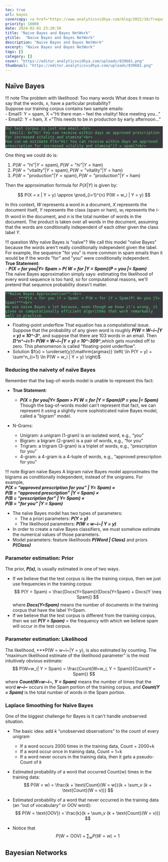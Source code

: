 ```yaml
---
toc: true
url: bayes
covercopy: <a href="https://www.analyticsvidhya.com/blog/2022/10/frequently-asked-interview-questions-on-naive-bayes-classifier/">© Aman Preet Gulati</a>
priority: 10000
date: 2024-02-01 23:20:50
title: "Naive Bayes and Bayes NetWork"
ytitle:  "Naive Bayes and Bayes NetWork"
description: "Naive Bayes and Bayes NetWork"
excerpt: "Naive Bayes and Bayes NetWork"
tags: []
category: []
cover: "https://editor.analyticsvidhya.com/uploads/839681.png"
thumbnail: "https://editor.analyticsvidhya.com/uploads/839681.png"
---
```


## Naïve Bayes

!!! note The problem with likelihood: Too many words
    What does it mean to say that the words, x, have a particular probability?<br>
    Suppose our training corpus contains two sample emails:<br>
    - Email1: Y = spam, X ="Hi there man – feel the vitality! Nice meeting you…"<br>
    - Email2: Y = ham, X ="This needs to be in production by early afternoon…"<br>
    
    Our test corpus is just one email:<br>
    - Email1: X="Hi! You can receive within days an approved prescription for increased vitality and stamina"<br>
    How can we estimate P(X="Hi! You can receive within days an approved prescription for increased vitality and stamina"|Y = spam)?<br>

One thing we could do is:


1. $P(W = \text{"hi"} | Y = \text{spam}), P(W = \text{"hi"} | Y = \text{ham})$
2. $P(W = \text{"vitality"} | Y = \text{spam}), P(W = \text{"vitality"} | Y = \text{ham})$
3. $P(W = \text{"production"} | Y = \text{spam}), P(W = \text{"production"} | Y = \text{ham})$

Then the approximation formula for $P(X | Y)$ is given by:

$$ P(X = x | Y = y) \approx \prod_{i=1}^{n} P(W = w_i | Y = y) $$

In this context, $W$ represents a word in a document, $X$ represents the document itself, $Y$ represents the class (spam or ham), $w_i$ represents the $i$-th word in the document, and $n$ is the total number of words in the document. The product is taken over all words in the document, assuming that the words are conditionally independent of each other given the class label $Y$.

!!! question Why naïve Bayes is "naïve"?
    We call this model "naïve Bayes" because the words aren't really conditionally independent given the label. For example, the sequence "for you" is more common in spam emails than it would be if the words "for" and "you" were conditionally independent.<br>
    **True Statement**:<br>
        - ***P(X = for you|Y= Spam > P( W = for |Y = Spam)(P = you |= Spam)***<br>
    The naïve Bayes approximation simply says: estimating the likelihood of every word sequence is too hard, so for computational reasons, we'll pretend that sequence probability doesn't matter.<br>
    
    **Naïve Bayes Approximation**:<br>
        - ***P(X = for you |Y = Spam) ≈ P(W = for |Y = Spam)P( W= you |Y= Spam)***<br>
    We use naïve Bayes a lot because, even though we know it's wrong, it gives us computationally efficient algorithms that work remarkably well in practice. 


- Floating-point underflow
    That equation has a computational issue. Suppose that the probability of any given word is roughly ***P(W = W~i~|Y = y) ≈ 10^-3^***, and suppose that there are 103 words in an email. Then ***∏^n^~i=1~ P(W = W~i~|Y = y) = 10^-309^***,which gets rounded off to zero. This phenomenon is called "floating-point underflow".
- Solution
    $f(x) = \underset{y}{\mathrm{argmax}} \left( \ln P(Y = y) + \sum^n_{i=1} \ln P(W = w_i | Y = y) \right)$

### Reducing the naivety of naïve Bayes
Remember that the bag-of-words model is unable to represent this fact: 
- **True Statement**:
    - ***P(X = for you|Y= Spam > P( W = for |Y = Spam)(P = you |= Spam)***
    Though the bag-of-words model can’t represent that fact, we can represent it using a slightly more sophisticated naïve Bayes model, called a "bigram" model.

- N-Grams:
    - Unigram: a unigram (1-gram) is an isolated word, e.g., “you”
    - Bigram: a bigram (2-gram) is a pair of words, e.g., “for you”
    - Trigram: a trigram (3-gram) is a triplet of words, e.g., “prescription for you”
    - 4-gram: a 4-gram is a 4-tuple of words, e.g., “approved prescription for you”

!!! note Bigram naïve Bayes
    A bigram naïve Bayes model approximates the bigrams as conditionally independent, instead of the unigrams. For example,<br>
    ***P(X = “approved prescription for you” | Y= Spam) ≈***<br>
    ***P(B = “approved prescription” |Y = Spam) ×***<br>
    ***P(B = “prescription for” | Y= Spam) ×***<br>
    ***P(B = “for you” |Y = Spam)***


- The naïve Bayes model has two types of parameters:
    - The a priori parameters: ***P(Y = y)***
    - The likelihood parameters: ***P(W = w~i~| Y = y)***
- In order to create a naïve Bayes classifiers, we must somehow estimate the numerical values of those parameters.
- Model parameters: feature likelihoods ***P(Word | Class)*** and priors ***P(Class)***

### Parameter estimation: Prior

The prior, ***P(x)***, is usually estimated in one of two ways.
- If we believe that the test corpus is like the training corpus, then we just use frequencies in the training corpus:
$$
P(Y = Spam) = \frac{Docs(Y=Spam)}{Docs(Y=Spam) + Docs(Y \neq Spam)}
$$
where ***Docs(Y=Spam)*** means the number of documents in the training corpus that have the label Y=Spam.
- If we believe that the test corpus is different from the training corpus, then we set ***P(Y = Spam)*** = the frequency with which we believe spam will occur in the test corpus.

### Parameter estimation: Likelihood

The likelihood, ***P(W = w~i~|Y = y), is also estimated by counting. The “maximum likelihood estimate of the likelihood parameter” is the most intuitively obvious estimate:
$$
P(W=w_i| Y = Spam) = \frac{Count(W=w_i, Y = Spam)}{Count(Y = Spam)}
$$
where ***Count(W=w~i~, Y = Spam)*** means the number of times that the word ***w~i~*** occurs in the Spam portion of the training corpus, and ***Count(Y = Spam)*** is the total number of words in the Spam portion.

### Laplace Smoothing for Naïve Bayes

One of the biggest challenge for Bayes is it can't handle unobserved situation.

- The basic idea: add $k$ “unobserved observations” to the count of every unigram
  - If a word occurs 2000 times in the training data, Count = 2000+k
  - If a word occur once in training data, Count = 1+k
  - If a word never occurs in the training data, then it gets a pseudo-Count of $k$

- Estimated probability of a word that occurred Count(w) times in the training data:
  $$ P(W = w) = \frac{k + \text{Count}(W = w)}{k + \sum_v (k + \text{Count}(W = v))} $$

- Estimated probability of a word that never occurred in the training data (an “out of vocabulary” or OOV word):
  $$ P(W = \text{OOV}) = \frac{k}{k + \sum_v (k + \text{Count}(W = v))} $$

- Notice that
  $$ P(W = \text{OOV}) + \sum_w P(W = w) = 1 $$



## Bayesian Networks































<style>
pre {
  background-color:#38393d;
  color: #5fd381;
}
</style>
